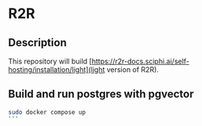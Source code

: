 # R2R

## Description

This repository will build [https://r2r-docs.sciphi.ai/self-hosting/installation/light](light version of R2R).

## Build and run postgres with pgvector

````bash
sudo docker compose up
```
